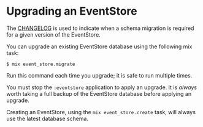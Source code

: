 # Upgrading an EventStore

The [CHANGELOG](https://github.com/commanded/eventstore/blob/master/CHANGELOG.md) is used to indicate when a schema migration is required for a given version of the EventStore.

You can upgrade an existing EventStore database using the following mix task:

```console
$ mix event_store.migrate
```

Run this command each time you upgrade; it is safe to run multiple times.

You must stop the `:eventstore` application to apply an upgrade. It is *always* worth taking a full backup of the EventStore database before applying an upgrade.

Creating an EventStore, using the `mix event_store.create` task, will always use the latest database schema.
